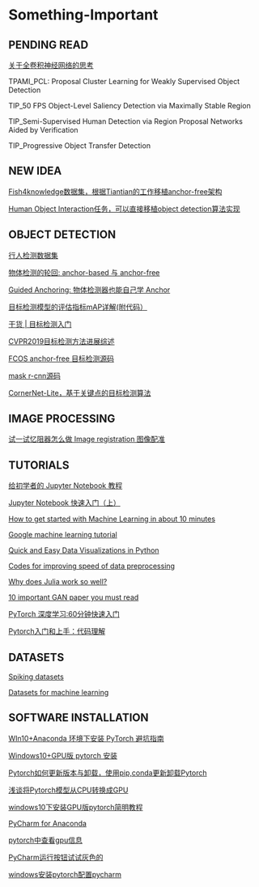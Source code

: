 # Something-Important

## PENDING READ
[关于全卷积神经网络的思考](https://zhuanlan.zhihu.com/p/89954785)

TPAMI_PCL: Proposal Cluster Learning for Weakly Supervised Object Detection

TIP_50 FPS Object-Level Saliency Detection via Maximally Stable Region

TIP_Semi-Supervised Human Detection via Region Proposal Networks Aided by Verification

TIP_Progressive Object Transfer Detection

## NEW IDEA
[Fish4knowledge数据集，根据Tiantian的工作移植anchor-free架构](http://groups.inf.ed.ac.uk/f4k/index.html)

[Human Object Interaction任务，可以直接移植object detection算法实现](https://zhuanlan.zhihu.com/p/83519933?utm_source=qq&utm_medium=social&utm_oi=52790470639616)


## OBJECT DETECTION

[行人检测数据集](https://zhuanlan.zhihu.com/p/31836357)

[物体检测的轮回: anchor-based 与 anchor-free](https://zhuanlan.zhihu.com/p/62372897)

[Guided Anchoring: 物体检测器也能自己学 Anchor](https://zhuanlan.zhihu.com/p/55854246)

[目标检测模型的评估指标mAP详解(附代码）](https://zhuanlan.zhihu.com/p/37910324)

[干货 | 目标检测入门](https://zhuanlan.zhihu.com/p/34142321)

[CVPR2019目标检测方法进展综述](https://zhuanlan.zhihu.com/p/59398728)

[FCOS anchor-free 目标检测源码](https://github.com/tianzhi0549/FCOS/blob/master/README.md?utm_source=wechat_session&utm_medium=social&utm_oi=52790470639616&from=singlemessage&isappinstalled=0)

[mask r-cnn源码](https://github.com/facebookresearch/maskrcnn-benchmark)

[CornerNet-Lite，基于关键点的目标检测算法](https://zhuanlan.zhihu.com/p/78757127?utm_source=qq&utm_medium=social&utm_oi=52790470639616)

## IMAGE PROCESSING

[试一试忆阻器怎么做 Image registration 图像配准](https://zhuanlan.zhihu.com/p/80985475?utm_source=qq&utm_medium=social&utm_oi=52790470639616)

## TUTORIALS

[给初学者的 Jupyter Notebook 教程](https://juejin.im/post/5af8d3776fb9a07ab7744dd0)

[Jupyter Notebook 快速入门（上）](https://codingpy.com/article/getting-started-with-jupyter-notebook-part-1/)

[How to get started with Machine Learning in about 10 minutes](https://medium.freecodecamp.org/how-to-get-started-with-machine-learning-in-less-than-10-minutes-b5ea68462d23)

[Google machine learning tutorial](https://developers.google.cn/machine-learning/crash-course/)

[Quick and Easy Data Visualizations in Python](http://mp.weixin.qq.com/s?__biz=MzA3MzI4MjgzMw==&mid=2650753191&idx=4&sn=df238af4261785bfd1afccf7fee9f1f5&chksm=871a8cd9b06d05cfa3fa66de0f816b2535828d9adca9441b1ecbe2b02620e3851e1b601ffeed&mpshare=1&scene=23&srcid=1205nTD5l1CuWyhZv21RRq8i#rd)

[Codes for improving speed of data preprocessing](https://zhuanlan.zhihu.com/p/45833152?utm_source=wechat_session&utm_medium=social&utm_oi=648054018908229632&from=timeline&isappinstalled=0)

[Why does Julia work so well?](https://ucidatascienceinitiative.github.io/IntroToJulia/Html/WhyJulia)

[10 important GAN paper you must read](https://zhuanlan.zhihu.com/p/63430681)

[PyTorch 深度学习:60分钟快速入门](https://blog.csdn.net/u014630987/article/details/78669051)

[Pytorch入门和上手：代码理解](https://zhuanlan.zhihu.com/p/86586480)

## DATASETS

[Spiking datasets](https://www.garrickorchard.com/datasets)

[Datasets for machine learning](https://www.datasetlist.com/)

## SOFTWARE INSTALLATION

[WIn10+Anaconda 环境下安装 PyTorch 避坑指南](https://redstonewill.com/1948/)

[Windows10+GPU版 pytorch 安装](https://blog.csdn.net/cmat2/article/details/80407059)

[Pytorch如何更新版本与卸载，使用pip,conda更新卸载Pytorch](https://ptorch.com/news/37.html)

[浅谈将Pytorch模型从CPU转换成GPU](https://zhuanlan.zhihu.com/p/31936740)

[windows10下安装GPU版pytorch简明教程](https://zhuanlan.zhihu.com/p/54350088)

[PyCharm for Anaconda](https://www.jetbrains.com/pycharm/promo/anaconda/)

[pytorch中查看gpu信息](https://blog.csdn.net/nima1994/article/details/83001910)

[PyCharm运行按钮试试灰色的](https://blog.csdn.net/suraelax/article/details/85770215)

[windows安装pytorch配置pycharm](https://blog.csdn.net/WJ_MeiMei/article/details/84141521)
